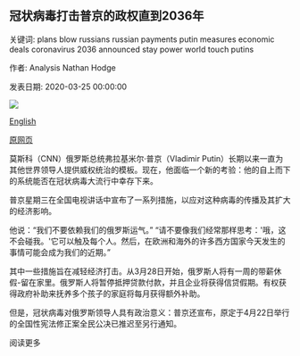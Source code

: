 ## 冠状病毒打击普京的政权直到2036年

关键词: plans blow russians russian payments putin measures economic deals coronavirus 2036 announced stay power world touch putins

作者: Analysis Nathan Hodge

发表日期: 2020-03-25 00:00:00

![](https://cdn.cnn.com/cnnnext/dam/assets/200325115743-01-putin-coronavirus-super-tease.jpg)

[English](Coronavirus%20deals%20blow%20to%20Putin%27s%20plans%20to%20stay%20in%20power%20until%202036.md)

[原网页](https://edition.cnn.com/2020/03/25/europe/russia-putin-coronavirus-intl/index.html)

莫斯科（CNN）俄罗斯总统弗拉基米尔·普京（Vladimir Putin）长期以来一直为其他世界领导人提供威权统治的模板。现在，他面临一个新的考验：他的自上而下的系统能否在冠状病毒大流行中幸存下来。

普京星期三在全国电视讲话中宣布了一系列措施，以应对这种病毒的传播及其扩大的经济影响。

他说：“我们不要依赖我们的俄罗斯运气。” “请不要像我们经常那样思考：'哦，这不会碰我。'它可以触及每个人。然后，在欧洲和海外的许多西方国家今天发生的事情可能会成为我们的近期。”

其中一些措施旨在减轻经济打击。从3月28日开始，俄罗斯人将有一周的带薪休假-留在家里。俄罗斯人将暂停抵押贷款付款，并且企业将获得信贷假期。有权获得政府补助来抚养多个孩子的家庭将每月获得额外补助。

但是，冠状病毒对俄罗斯领导人具有政治意义：普京还宣布，原定于4月22日举行的全国性宪法修正案全民公决已推迟至另行通知。

阅读更多